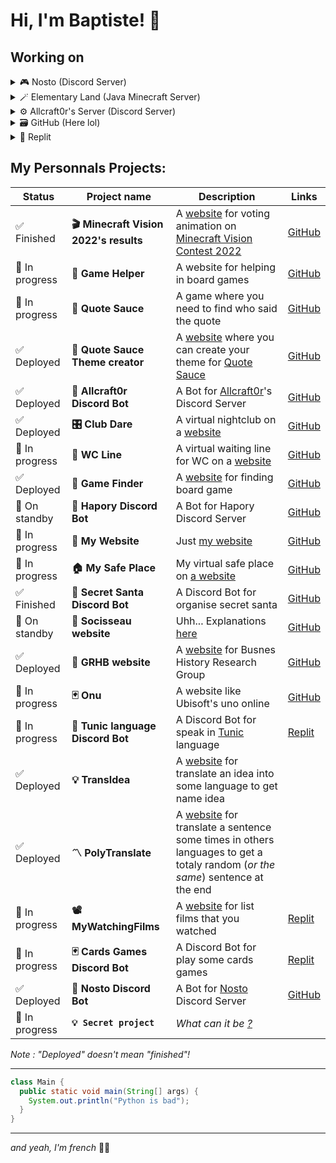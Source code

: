 # Hi, I'm Baptiste! 👋

## Working on

<details>
<summary>🎮 Nosto (Discord Server)</summary>

⌨️ **Developper and foundator**
- [Discord link](https://discord.io/Nosto)
</details>
<details>
<summary>🪄 Elementary Land (Java Minecraft Server)</summary>

✨ **Effects technician**
- [Discord link](https://discord.gg/y6cRsM2YqC)
</details>
<details>
<summary>⚙️ Allcraft0r's Server (Discord Server)</summary>

🤖 **Bot Developper**
- [Discord link](https://discord.io/allcraft0r)
- [Bot GitHub Repository](https://github.com/DjRedstone/allcraft0r-discord-bot.git)
</details>
<details>
<summary>🗃️ GitHub (Here lol)</summary>

- [GitHub link](https://www.youtube.com/watch?v=dQw4w9WgXcQ)
</details>
<details>
<summary>📱 Replit</summary>

- [Replit link](https://replit.com/@DjRedstone)
</details>

## My Personnals Projects:

|Status|Project name|Description|Links|
|------|------------|-----------|-----|
|✅ Finished|**🎬 Minecraft Vision 2022's results**|A [website](https://djredstone.github.io/MCVisionResults/) for voting animation on [Minecraft Vision Contest 2022](https://youtu.be/pQZChHKlVeI)|[GitHub](https://github.com/DjRedstone/MCVisionResults.git)|
|🚧 In progress|**🎲 Game Helper**|A website for helping in board games|[GitHub](https://github.com/DjRedstone/game-helper.git)|
|🚧 In progress|**🎤 Quote Sauce**|A game where you need to find who said the quote|[GitHub](https://github.com/DjRedstone/quote-sauce.git)|
|✅ Deployed|**📝 Quote Sauce Theme creator**|A [website](https://djredstone.github.io/quote-sauce-theme-creator) where you can create your theme for [Quote Sauce](https://github.com/DjRedstone/quote-sauce.git)|[GitHub](https://github.com/DjRedstone/quote-sauce-theme-creator.git)|
|✅ Deployed|**🤖 Allcraft0r Discord Bot**|A Bot for [Allcraft0r](https://www.youtube.com/@allcraft0r)'s Discord Server|[GitHub](https://github.com/DjRedstone/allcraft0r-discord-bot.git)|
|✅ Deployed|**🎛️ Club Dare**|A virtual nightclub on a [website](http://club-dare.may-baptiste.fr)|[GitHub](https://github.com/DjRedstone/club-dare.git)|
|🚧 In progress|**🚽 WC Line**|A virtual waiting line for WC on a [website](http://wc-line.may-baptiste.fr)|[GitHub](https://github.com/DjRedstone/wc-line.git)|
|✅ Deployed|**🎲 Game Finder**|A [website](http://game-finder.may-baptiste.fr) for finding board game|[GitHub](https://github.com/DjRedstone/game-finder.git)|
|🛑 On standby|**🤖 Hapory Discord Bot**|A Bot for Hapory Discord Server|[GitHub](https://github.com/DjRedstone/hapory-discord-bot.git)|
|🚧 In progress|**👋 My Website**|Just [my website](http://may-baptiste.fr)|[GitHub](https://github.com/DjRedstone/my-website.git)|
|🚧 In progress|**🏠 My Safe Place**|My virtual safe place on [a website](https://djredstone.github.io/safe-place/)|[GitHub](https://github.com/DjRedstone/safe-place.git)|
|✅ Finished|**🤖 Secret Santa Discord Bot**|A Discord Bot for organise secret santa|[GitHub](https://github.com/DjRedstone/secret-santa.git)|
|🛑 On standby|**🌭 Socisseau website**|Uhh... Explanations [here](https://youtu.be/rEK8L2laKxk)|[GitHub](https://github.com/DjRedstone/socisseau-website.git)|
|✅ Deployed|**📜 GRHB website**|A [website](http://busnes-histoire.fr) for Busnes History Research Group|[GitHub](https://github.com/DjRedstone/GRHB.git)|
|🚧 In progress|**🃏 Onu**|A website like Ubisoft's uno online|[GitHub](https://github.com/DjRedstone/onu.git)|
|🚧 In progress|**🤖 Tunic language Discord Bot**|A Discord Bot for speak in [Tunic](https://store.steampowered.com/app/553420/TUNIC/) language|[Replit](https://replit.com/@DjRedstone/TunicLang)|
|✅ Deployed|**💡 TransIdea**|A [website](http://transidea.may-baptiste.fr) for translate an idea into some language to get name idea||
|✅ Deployed|**〽️ PolyTranslate**|A [website](http://polytranslate.may-baptiste.fr) for translate a sentence some times in others languages to get a totaly random (*or the same*) sentence at the end||
|🚧 In progress|**📽️ MyWatchingFilms**|A [website](https://mywatchingfilm.djredstone.repl.co) for list films that you watched|[Replit](https://replit.com/@DjRedstone/MyWatchingFilm)|
|🚧 In progress|**🃏 Cards Games Discord Bot**|A Discord Bot for play some cards games|[Replit](https://replit.com/@DjRedstone/Cards-Game-Discord-Bot)|
|✅ Deployed|**🤖 Nosto Discord Bot**| A Bot for [Nosto](https://discord.io/Nosto) Discord Server|[GitHub](https://github.com/nostoMC/discord-bot.git)|
|🚧 In progress|**`💡 Secret project`**|*What can it be [?](https://elementary-land.fr)*||

*Note : "Deployed" doesn't mean "finished"!*

---

```java
class Main {
  public static void main(String[] args) {
    System.out.println("Python is bad");
  }
}
```

---

*and yeah, I'm french* 🥐🥖

